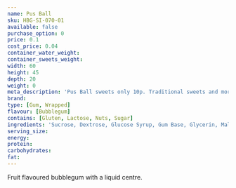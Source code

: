 ```yaml
---
name: Pus Ball
sku: HBG-SI-070-01
available: false
purchase_option: 0
price: 0.1
cost_price: 0.04
container_water_weight: 
container_sweets_weight: 
width: 60
height: 45
depth: 20
weight: 0
meta_description: 'Pus Ball sweets only 10p. Traditional sweets and more at Humbugs Confectionery Store. Specialists in satisfying your sweet tooth!'
brand: 
type: [Gum, Wrapped]
flavour: [Bubblegum]
contains: [Gluten, Lactose, Nuts, Sugar]
ingredients: 'Sucrose, Dextrose, Glucose Syrup, Gum Base, Glycerin, Malic Acid, Flavourings, Modified Starch, Colours: E100, E120, E171. Glazing Agents: Carnauba Wax, Shellac, Antioxidant E321'
serving_size: 
energy: 
protein: 
carbohydrates: 
fat: 
---
```

Fruit flavoured bubblegum with a liquid centre.